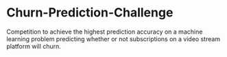 # Churn-Prediction-Challenge
Competition to achieve the highest prediction accuracy on a machine learning problem predicting whether or not subscriptions on a video stream platform will churn.

